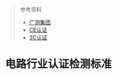 > 参考资料
>
> - [广测集团](https://www.anci.com/service-products/djcprzjc.html)
> - [CE认证](https://www.ctl-lab.com/global_cert_detail_1.html)
> - [3C认证](https://ccicjapan.com/zh/service/ccc%E5%BC%BA%E5%88%B6%E6%80%A7%E4%BA%A7%E5%93%81%E8%AE%A4%E8%AF%81/)

# 电路行业认证检测标准

